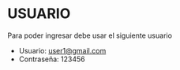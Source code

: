 # USUARIO

Para poder ingresar debe usar el siguiente usuario
* Usuario:
user1@gmail.com
* Contraseña:
123456
